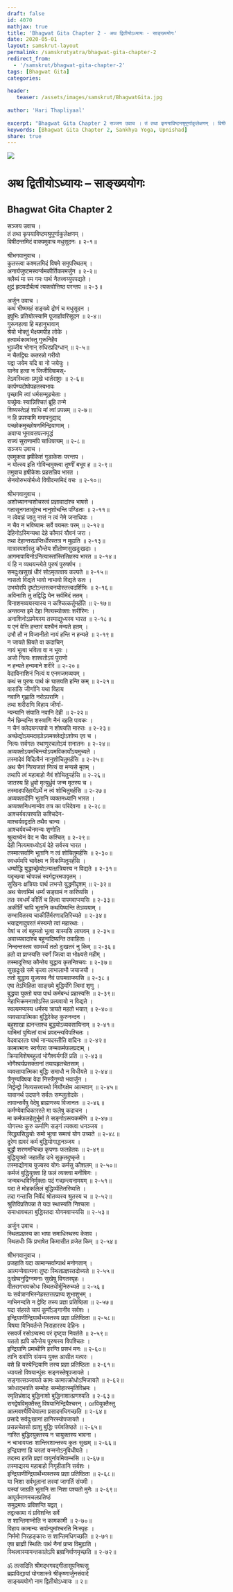 ```yaml
---
draft: false
id: 4070    
mathjax: true    
title: 'Bhagwat Gita Chapter 2 - अथ द्वितीयोऽध्यायः - साङ्ख्ययोगः'    
date: 2020-05-01    
layout: samskrut-layout 
permalink: /samskrutyatra/bhagwat-gita-chapter-2
redirect_from: 
  - '/samskrut/bhagwat-gita-chapter-2'
tags: [Bhagwat Gita]    
categories:    
    
header:    
   teaser: /assets/images/samskrut/BhagwatGita.jpg    
    
author: 'Hari Thapliyaal'    
    
excerpt: "Bhagwat Gita Chapter 2 सञ्जय उवाच । तं तथा कृपयाविष्टमश्रुपूर्णाकुलेक्षणम् । विषीदन्तमिदं वाक्यमुवाच मधुसूदनः ॥ २-१॥ श्रीभगवानुवाच । कुतस्त्वा कश्मलमिदं विषमे समुपस्थितम् । अनार्यजुष्टमस्वर्ग्यमकीर्तिकरमर्जुन ॥ २-२॥ क्लैब्यं मा स्म गमः पार्थ नैतत्त्वय्युपपद्यते । क्षुद्रं हृदयदौर्बल्यं त्यक्त्वोत्तिष्ठ परन्तप ॥ २-३॥"
keywords: [Bhagwat Gita Chapter 2, Sankhya Yoga, Upnishad]    
share: true    
---
```

![](/assets/images/samskrut/BhagwatGita.jpg)    
    
# अथ द्वितीयोऽध्यायः – साङ्ख्ययोगः    
## Bhagwat Gita Chapter 2    
    
सञ्जय उवाच ।    
तं तथा कृपयाविष्टमश्रुपूर्णाकुलेक्षणम् ।    
विषीदन्तमिदं वाक्यमुवाच मधुसूदनः ॥ २-१॥    
    
श्रीभगवानुवाच ।    
कुतस्त्वा कश्मलमिदं विषमे समुपस्थितम् ।    
अनार्यजुष्टमस्वर्ग्यमकीर्तिकरमर्जुन ॥ २-२॥    
क्लैब्यं मा स्म गमः पार्थ नैतत्त्वय्युपपद्यते ।    
क्षुद्रं हृदयदौर्बल्यं त्यक्त्वोत्तिष्ठ परन्तप ॥ २-३॥    
    
अर्जुन उवाच ।    
कथं भीष्ममहं सङ्ख्ये द्रोणं च मधुसूदन ।    
इषुभिः प्रतियोत्स्यामि पूजार्हावरिसूदन ॥ २-४॥    
गुरूनहत्वा हि महानुभावान्    
श्रेयो भोक्तुं भैक्ष्यमपीह लोके ।    
हत्वार्थकामांस्तु गुरूनिहैव    
भुञ्जीय भोगान् रुधिरप्रदिग्धान् ॥ २-५॥    
न चैतद्विद्मः कतरन्नो गरीयो    
यद्वा जयेम यदि वा नो जयेयुः ।    
यानेव हत्वा न जिजीविषामस्-    
तेऽवस्थिताः प्रमुखे धार्तराष्ट्राः ॥ २-६॥    
कार्पण्यदोषोपहतस्वभावः    
पृच्छामि त्वां धर्मसम्मूढचेताः ।    
यच्छ्रेयः स्यान्निश्चितं ब्रूहि तन्मे    
शिष्यस्तेऽहं शाधि मां त्वां प्रपन्नम् ॥ २-७॥    
न हि प्रपश्यामि ममापनुद्याद्    
यच्छोकमुच्छोषणमिन्द्रियाणाम् ।    
अवाप्य भूमावसपत्नमृद्धं    
राज्यं सुराणामपि चाधिपत्यम् ॥ २-८॥    
सञ्जय उवाच ।    
एवमुक्त्वा हृषीकेशं गुडाकेशः परन्तप ।    
न योत्स्य इति गोविन्दमुक्त्वा तूष्णीं बभूव ह ॥ २-९॥    
तमुवाच हृषीकेशः प्रहसन्निव भारत ।    
सेनयोरुभयोर्मध्ये विषीदन्तमिदं वचः ॥ २-१०॥    
    
श्रीभगवानुवाच ।    
अशोच्यानन्वशोचस्त्वं प्रज्ञावादांश्च भाषसे ।    
गतासूनगतासूंश्च नानुशोचन्ति पण्डिताः ॥ २-११॥    
न त्वेवाहं जातु नासं न त्वं नेमे जनाधिपाः ।    
न चैव न भविष्यामः सर्वे वयमतः परम् ॥ २-१२॥    
देहिनोऽस्मिन्यथा देहे कौमारं यौवनं जरा ।    
तथा देहान्तरप्राप्तिर्धीरस्तत्र न मुह्यति ॥ २-१३॥    
मात्रास्पर्शास्तु कौन्तेय शीतोष्णसुखदुःखदाः ।    
आगमापायिनोऽनित्यास्तांस्तितिक्षस्व भारत ॥ २-१४॥    
यं हि न व्यथयन्त्येते पुरुषं पुरुषर्षभ ।    
समदुःखसुखं धीरं सोऽमृतत्वाय कल्पते ॥ २-१५॥    
नासतो विद्यते भावो नाभावो विद्यते सतः ।    
उभयोरपि दृष्टोऽन्तस्त्वनयोस्तत्त्वदर्शिभिः ॥ २-१६॥    
अविनाशि तु तद्विद्धि येन सर्वमिदं ततम् ।    
विनाशमव्ययस्यास्य न कश्चित्कर्तुमर्हति ॥ २-१७॥    
अन्तवन्त इमे देहा नित्यस्योक्ताः शरीरिणः ।    
अनाशिनोऽप्रमेयस्य तस्माद्युध्यस्व भारत ॥ २-१८॥    
य एनं वेत्ति हन्तारं यश्चैनं मन्यते हतम् ।    
उभौ तौ न विजानीतो नायं हन्ति न हन्यते ॥ २-१९॥    
न जायते म्रियते वा कदाचिन्    
नायं भूत्वा भविता वा न भूयः ।    
अजो नित्यः शाश्वतोऽयं पुराणो    
न हन्यते हन्यमाने शरीरे ॥ २-२०॥    
वेदाविनाशिनं नित्यं य एनमजमव्ययम् ।    
कथं स पुरुषः पार्थ कं घातयति हन्ति कम् ॥ २-२१॥    
वासांसि जीर्णानि यथा विहाय    
नवानि गृह्णाति नरोऽपराणि ।    
तथा शरीराणि विहाय जीर्णा-    
न्यन्यानि संयाति नवानि देही ॥ २-२२॥    
नैनं छिन्दन्ति शस्त्राणि नैनं दहति पावकः ।    
न चैनं क्लेदयन्त्यापो न शोषयति मारुतः ॥ २-२३॥    
अच्छेद्योऽयमदाह्योऽयमक्लेद्योऽशोष्य एव च ।    
नित्यः सर्वगतः स्थाणुरचलोऽयं सनातनः ॥ २-२४॥    
अव्यक्तोऽयमचिन्त्योऽयमविकार्योऽयमुच्यते ।    
तस्मादेवं विदित्वैनं नानुशोचितुमर्हसि ॥ २-२५॥    
अथ चैनं नित्यजातं नित्यं वा मन्यसे मृतम् ।    
तथापि त्वं महाबाहो नैवं शोचितुमर्हसि ॥ २-२६॥    
जातस्य हि ध्रुवो मृत्युर्ध्रुवं जन्म मृतस्य च ।    
तस्मादपरिहार्येऽर्थे न त्वं शोचितुमर्हसि ॥ २-२७॥    
अव्यक्तादीनि भूतानि व्यक्तमध्यानि भारत ।    
अव्यक्तनिधनान्येव तत्र का परिदेवना ॥ २-२८॥    
आश्चर्यवत्पश्यति कश्चिदेन-    
माश्चर्यवद्वदति तथैव चान्यः ।    
आश्चर्यवच्चैनमन्यः शृणोति    
श्रुत्वाप्येनं वेद न चैव कश्चित् ॥ २-२९॥    
देही नित्यमवध्योऽयं देहे सर्वस्य भारत ।    
तस्मात्सर्वाणि भूतानि न त्वं शोचितुमर्हसि ॥ २-३०॥    
स्वधर्ममपि चावेक्ष्य न विकम्पितुमर्हसि ।    
धर्म्याद्धि युद्धाच्छ्रेयोऽन्यत्क्षत्रियस्य न विद्यते ॥ २-३१॥    
यदृच्छया चोपपन्नं स्वर्गद्वारमपावृतम् ।    
सुखिनः क्षत्रियाः पार्थ लभन्ते युद्धमीदृशम् ॥ २-३२॥    
अथ चेत्त्वमिमं धर्म्यं सङ्ग्रामं न करिष्यसि ।    
ततः स्वधर्मं कीर्तिं च हित्वा पापमवाप्स्यसि ॥ २-३३॥    
अकीर्तिं चापि भूतानि कथयिष्यन्ति तेऽव्ययाम् ।    
सम्भावितस्य चाकीर्तिर्मरणादतिरिच्यते ॥ २-३४॥    
भयाद्रणादुपरतं मंस्यन्ते त्वां महारथाः ।    
येषां च त्वं बहुमतो भूत्वा यास्यसि लाघवम् ॥ २-३५॥    
अवाच्यवादांश्च बहून्वदिष्यन्ति तवाहिताः ।    
निन्दन्तस्तव सामर्थ्यं ततो दुःखतरं नु किम् ॥ २-३६॥    
हतो वा प्राप्स्यसि स्वर्गं जित्वा वा भोक्ष्यसे महीम् ।    
तस्मादुत्तिष्ठ कौन्तेय युद्धाय कृतनिश्चयः ॥ २-३७॥    
सुखदुःखे समे कृत्वा लाभालाभौ जयाजयौ ।    
ततो युद्धाय युज्यस्व नैवं पापमवाप्स्यसि ॥ २-३८॥    
एषा तेऽभिहिता साङ्ख्ये बुद्धिर्योगे त्विमां शृणु ।    
बुद्ध्या युक्तो यया पार्थ कर्मबन्धं प्रहास्यसि ॥ २-३९॥    
नेहाभिक्रमनाशोऽस्ति प्रत्यवायो न विद्यते ।    
स्वल्पमप्यस्य धर्मस्य त्रायते महतो भयात् ॥ २-४०॥    
व्यवसायात्मिका बुद्धिरेकेह कुरुनन्दन ।    
बहुशाखा ह्यनन्ताश्च बुद्धयोऽव्यवसायिनाम् ॥ २-४१॥    
यामिमां पुष्पितां वाचं प्रवदन्त्यविपश्चितः ।    
वेदवादरताः पार्थ नान्यदस्तीति वादिनः ॥ २-४२॥    
कामात्मानः स्वर्गपरा जन्मकर्मफलप्रदाम् ।    
क्रियाविशेषबहुलां भोगैश्वर्यगतिं प्रति ॥ २-४३॥    
भोगैश्वर्यप्रसक्तानां तयापहृतचेतसाम् ।    
व्यवसायात्मिका बुद्धिः समाधौ न विधीयते ॥ २-४४॥    
त्रैगुण्यविषया वेदा निस्त्रैगुण्यो भवार्जुन ।    
निर्द्वन्द्वो नित्यसत्त्वस्थो निर्योगक्षेम आत्मवान् ॥ २-४५॥    
यावानर्थ उदपाने सर्वतः सम्प्लुतोदके ।    
तावान्सर्वेषु वेदेषु ब्राह्मणस्य विजानतः ॥ २-४६॥    
कर्मण्येवाधिकारस्ते मा फलेषु कदाचन ।    
मा कर्मफलहेतुर्भूर्मा ते सङ्गोऽस्त्वकर्मणि ॥ २-४७॥    
योगस्थः कुरु कर्माणि सङ्गं त्यक्त्वा धनञ्जय ।    
सिद्ध्यसिद्ध्योः समो भूत्वा समत्वं योग उच्यते ॥ २-४८॥    
दूरेण ह्यवरं कर्म बुद्धियोगाद्धनञ्जय ।    
बुद्धौ शरणमन्विच्छ कृपणाः फलहेतवः ॥ २-४९॥    
बुद्धियुक्तो जहातीह उभे सुकृतदुष्कृते ।    
तस्माद्योगाय युज्यस्व योगः कर्मसु कौशलम् ॥ २-५०॥    
कर्मजं बुद्धियुक्ता हि फलं त्यक्त्वा मनीषिणः ।    
जन्मबन्धविनिर्मुक्ताः पदं गच्छन्त्यनामयम् ॥ २-५१॥    
यदा ते मोहकलिलं बुद्धिर्व्यतितरिष्यति ।    
तदा गन्तासि निर्वेदं श्रोतव्यस्य श्रुतस्य च ॥ २-५२॥    
श्रुतिविप्रतिपन्ना ते यदा स्थास्यति निश्चला ।    
समाधावचला बुद्धिस्तदा योगमवाप्स्यसि ॥ २-५३॥    
    
अर्जुन उवाच ।    
स्थितप्रज्ञस्य का भाषा समाधिस्थस्य केशव ।    
स्थितधीः किं प्रभाषेत किमासीत व्रजेत किम् ॥ २-५४॥    
    
श्रीभगवानुवाच ।    
प्रजहाति यदा कामान्सर्वान्पार्थ मनोगतान् ।    
आत्मन्येवात्मना तुष्टः स्थितप्रज्ञस्तदोच्यते ॥ २-५५॥    
दुःखेष्वनुद्विग्नमनाः सुखेषु विगतस्पृहः ।    
वीतरागभयक्रोधः स्थितधीर्मुनिरुच्यते ॥ २-५६॥    
यः सर्वत्रानभिस्नेहस्तत्तत्प्राप्य शुभाशुभम् ।    
नाभिनन्दति न द्वेष्टि तस्य प्रज्ञा प्रतिष्ठिता ॥ २-५७॥    
यदा संहरते चायं कूर्मोऽङ्गानीव सर्वशः ।    
इन्द्रियाणीन्द्रियार्थेभ्यस्तस्य प्रज्ञा प्रतिष्ठिता ॥ २-५८॥    
विषया विनिवर्तन्ते निराहारस्य देहिनः ।    
रसवर्जं रसोऽप्यस्य परं दृष्ट्वा निवर्तते ॥ २-५९॥    
यततो ह्यपि कौन्तेय पुरुषस्य विपश्चितः ।    
इन्द्रियाणि प्रमाथीनि हरन्ति प्रसभं मनः ॥ २-६०॥    
तानि सर्वाणि संयम्य युक्त आसीत मत्परः ।    
वशे हि यस्येन्द्रियाणि तस्य प्रज्ञा प्रतिष्ठिता ॥ २-६१॥    
ध्यायतो विषयान्पुंसः सङ्गस्तेषूपजायते ।    
सङ्गात्सञ्जायते कामः कामात्क्रोधोऽभिजायते ॥ २-६२॥    
क्रोधाद्भवति सम्मोहः सम्मोहात्स्मृतिविभ्रमः ।    
स्मृतिभ्रंशाद् बुद्धिनाशो बुद्धिनाशात्प्रणश्यति ॥ २-६३॥    
रागद्वेषविमुक्तैस्तु विषयानिन्द्रियैश्चरन् । orवियुक्तैस्तु    
आत्मवश्यैर्विधेयात्मा प्रसादमधिगच्छति ॥ २-६४॥    
प्रसादे सर्वदुःखानां हानिरस्योपजायते ।    
प्रसन्नचेतसो ह्याशु बुद्धिः पर्यवतिष्ठते ॥ २-६५॥    
नास्ति बुद्धिरयुक्तस्य न चायुक्तस्य भावना ।    
न चाभावयतः शान्तिरशान्तस्य कुतः सुखम् ॥ २-६६॥    
इन्द्रियाणां हि चरतां यन्मनोऽनुविधीयते ।    
तदस्य हरति प्रज्ञां वायुर्नावमिवाम्भसि ॥ २-६७॥    
तस्माद्यस्य महाबाहो निगृहीतानि सर्वशः ।    
इन्द्रियाणीन्द्रियार्थेभ्यस्तस्य प्रज्ञा प्रतिष्ठिता ॥ २-६८॥    
या निशा सर्वभूतानां तस्यां जागर्ति संयमी ।    
यस्यां जाग्रति भूतानि सा निशा पश्यतो मुनेः ॥ २-६९॥    
आपूर्यमाणमचलप्रतिष्ठं    
समुद्रमापः प्रविशन्ति यद्वत् ।    
तद्वत्कामा यं प्रविशन्ति सर्वे    
स शान्तिमाप्नोति न कामकामी ॥ २-७०॥    
विहाय कामान्यः सर्वान्पुमांश्चरति निःस्पृहः ।    
निर्ममो निरहङ्कारः स शान्तिमधिगच्छति ॥ २-७१॥    
एषा ब्राह्मी स्थितिः पार्थ नैनां प्राप्य विमुह्यति ।    
स्थित्वास्यामन्तकालेऽपि ब्रह्मनिर्वाणमृच्छति ॥ २-७२॥    
    
ॐ तत्सदिति श्रीमद्भगवद्गीतासूपनिषत्सु    
ब्रह्मविद्यायां योगशास्त्रे श्रीकृष्णार्जुनसंवादे    
साङ्ख्ययोगो नाम द्वितीयोऽध्यायः ॥ २॥    
    
